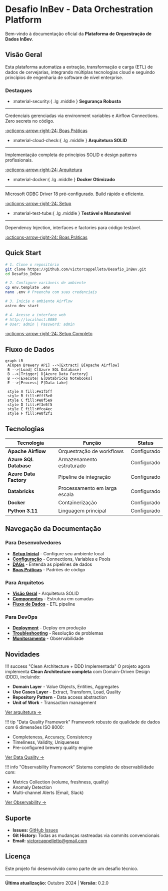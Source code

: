 # Desafio InBev - Data Orchestration Platform

Bem-vindo à documentação oficial da **Plataforma de Orquestração de Dados InBev**.

## Visão Geral

Esta plataforma automatiza a extração, transformação e carga (ETL) de dados de cervejarias, integrando múltiplas tecnologias cloud e seguindo princípios de engenharia de software de nível enterprise.

### Destaques

<div class="grid cards" markdown>

- :material-security:{ .lg .middle } __Segurança Robusta__

 ---

 Credenciais gerenciadas via environment variables e Airflow Connections. Zero secrets no código.

 [:octicons-arrow-right-24: Boas Práticas](guides/best-practices.md)

- :material-cloud-check:{ .lg .middle } __Arquitetura SOLID__

 ---

 Implementação completa de princípios SOLID e design patterns profissionais.

 [:octicons-arrow-right-24: Arquitetura](architecture/overview.md)

- :material-docker:{ .lg .middle } __Docker Otimizado__

 ---

 Microsoft ODBC Driver 18 pré-configurado. Build rápido e eficiente.

 [:octicons-arrow-right-24: Setup](setup/initial-setup.md)

- :material-test-tube:{ .lg .middle } __Testável e Manutenível__

 ---

 Dependency Injection, interfaces e factories para código testável.

 [:octicons-arrow-right-24: Boas Práticas](guides/best-practices.md)

</div>

## Quick Start

```bash
# 1. Clone o repositório
git clone https://github.com/victorcappelleto/Desafio_InBev.git
cd Desafio_InBev

# 2. Configure variáveis de ambiente
cp env.template .env
nano .env # Preencha com suas credenciais

# 3. Inicie o ambiente Airflow
astro dev start

# 4. Acesse a interface web
# http://localhost:8080
# User: admin | Password: admin
```

[:octicons-arrow-right-24: Setup Completo](setup/initial-setup.md)

## Fluxo de Dados

```mermaid
graph LR
 A[Open Brewery API] -->|Extract| B[Apache Airflow]
 B -->|Load| C[Azure SQL Database]
 B -->|Trigger| D[Azure Data Factory]
 B -->|Execute| E[Databricks Notebooks]
 E -->|Process| F[Data Lake]

 style A fill:#e1f5ff
 style B fill:#fff3e0
 style C fill:#e8f5e9
 style D fill:#f3e5f5
 style E fill:#fce4ec
 style F fill:#e0f2f1
```

## Tecnologias

| Tecnologia | Função | Status |
|------------|--------|--------|
| **Apache Airflow** | Orquestração de workflows | Configurado |
| **Azure SQL Database** | Armazenamento estruturado | Configurado |
| **Azure Data Factory** | Pipeline de integração | Configurado |
| **Databricks** | Processamento em larga escala | Configurado |
| **Docker** | Containerização | Configurado |
| **Python 3.11** | Linguagem principal | Configurado |

## Navegação da Documentação

### Para Desenvolvedores

- **[Setup Inicial](setup/initial-setup.md)** - Configure seu ambiente local
- **[Configuração](setup/connections.md)** - Connections, Variables e Pools
- **[DAGs](dags/introduction.md)** - Entenda as pipelines de dados
- **[Boas Práticas](guides/best-practices.md)** - Padrões de código

### Para Arquitetos

- **[Visão Geral](architecture/overview.md)** - Arquitetura SOLID
- **[Componentes](architecture/components.md)** - Estrutura em camadas
- **[Fluxo de Dados](architecture/data-flow.md)** - ETL pipeline

### Para DevOps

- **[Deployment](guides/deployment.md)** - Deploy em produção
- **[Troubleshooting](guides/troubleshooting.md)** - Resolução de problemas
- **[Monitoramento](guides/best-practices.md#monitoramento)** - Observabilidade

## Novidades

!!! success "Clean Architecture + DDD Implementada"
 O projeto agora implementa **Clean Architecture completa** com Domain-Driven Design (DDD), incluindo:

 - **Domain Layer** - Value Objects, Entities, Aggregates
 - **Use Cases Layer** - Extract, Transform, Load, Quality
 - **Repository Pattern** - Data access abstraction
 - **Unit of Work** - Transaction management

 [Ver arquitetura →](architecture/overview.md)

!!! tip "Data Quality Framework"
 Framework robusto de qualidade de dados com 6 dimensões ISO 8000:

 - Completeness, Accuracy, Consistency
 - Timeliness, Validity, Uniqueness
 - Pre-configured brewery quality engine

 [Ver Data Quality →](guides/data-quality.md)

!!! info "Observability Framework"
 Sistema completo de observabilidade com:

 - Metrics Collection (volume, freshness, quality)
 - Anomaly Detection
 - Multi-channel Alerts (Email, Slack)

 [Ver Observability →](guides/observability.md)

## Suporte

- **Issues:** [GitHub Issues](https://github.com/victorcappelleto/Desafio_InBev/issues)
- **Git History:** Todas as mudanças rastreadas via commits convencionais
- **Email:** victorcappelletto@gmail.com

## Licença

Este projeto foi desenvolvido como parte de um desafio técnico.

---

**Última atualização:** Outubro 2024 | **Versão:** 0.2.0
